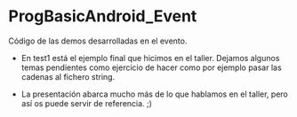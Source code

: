 ProgBasicAndroid_Event
======================

Código de las demos desarrolladas en el evento.

* En test1 está el ejemplo final que hicimos en el taller. Dejamos algunos temas pendientes como ejercicio de hacer como por ejemplo pasar las cadenas al fichero string.

* La presentación abarca mucho más de lo que hablamos en el taller, pero así os puede servir de referencia. ;)


